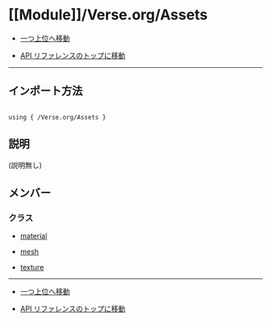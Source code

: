 # [[Module]]/Verse.org/Assets

- [一つ上位へ移動](../main.md)

- [API リファレンスのトップに移動](/main.md)

---

## インポート方法

```verse

using { /Verse.org/Assets }

```

## 説明

(説明無し)

## メンバー

### クラス

- [material](./C_material/main.md)

- [mesh](./C_mesh/main.md)

- [texture](./C_texture/main.md)

---

- [一つ上位へ移動](../main.md)

- [API リファレンスのトップに移動](/main.md)
